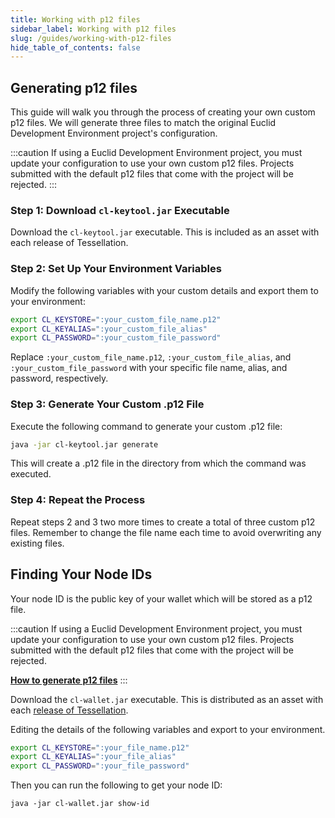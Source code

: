 ```yaml
---
title: Working with p12 files
sidebar_label: Working with p12 files 
slug: /guides/working-with-p12-files
hide_table_of_contents: false
---
```


## Generating p12 files

This guide will walk you through the process of creating your own custom p12 files. We will generate three files to match the original Euclid Development Environment project's configuration.

:::caution
If using a Euclid Development Environment project, you must update your configuration to use your own custom p12 files. Projects submitted with the default p12 files that come with the project will be rejected. 
:::

### Step 1: Download `cl-keytool.jar` Executable
Download the `cl-keytool.jar` executable. This is included as an asset with each release of Tessellation.

### Step 2: Set Up Your Environment Variables
Modify the following variables with your custom details and export them to your environment:

```bash
export CL_KEYSTORE=":your_custom_file_name.p12"
export CL_KEYALIAS=":your_custom_file_alias"
export CL_PASSWORD=":your_custom_file_password"
```

Replace `:your_custom_file_name.p12`, `:your_custom_file_alias`, and `:your_custom_file_password` with your specific file name, alias, and password, respectively.

### Step 3: Generate Your Custom .p12 File
Execute the following command to generate your custom .p12 file:

```bash
java -jar cl-keytool.jar generate
```

This will create a .p12 file in the directory from which the command was executed.

### Step 4: Repeat the Process
Repeat steps 2 and 3 two more times to create a total of three custom p12 files. Remember to change the file name each time to avoid overwriting any existing files.

## Finding Your Node IDs
Your node ID is the public key of your wallet which will be stored as a p12 file. 

:::caution
If using a Euclid Development Environment project, you must update your configuration to use your own custom p12 files. Projects submitted with the default p12 files that come with the project will be rejected. 

**[How to generate p12 files](/sdk/guides/generating-with-p12-files)**
:::

Download the `cl-wallet.jar` executable. This is distributed as an asset with each [release of Tessellation](https://github.com/Constellation-Labs/tessellation/releases).

Editing the details of the following variables and export to your environment. 
```bash
export CL_KEYSTORE=":your_file_name.p12"
export CL_KEYALIAS=":your_file_alias"
export CL_PASSWORD=":your_file_password"
```

Then you can run the following to get your node ID:
```
java -jar cl-wallet.jar show-id
```